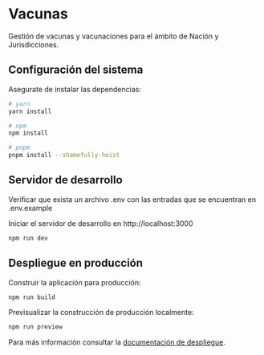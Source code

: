# Vacunas

Gestión de vacunas y vacunaciones para el ámbito de Nación y Jurisdicciones.

## Configuración del sistema

Asegurate de instalar las dependencias:

```bash
# yarn
yarn install

# npm
npm install

# pnpm
pnpm install --shamefully-hoist

```

## Servidor de desarrollo

Verificar que exista un archivo .env con las entradas que se encuentran en .env.example

Iniciar el servidor de desarrollo en http://localhost:3000

```bash
npm run dev
```

## Despliegue en producción

Construir la aplicación para producción:

```bash
npm run build
```

Previsualizar la construcción de producción localmente:

```bash
npm run preview
```

Para más información consultar la [documentación de despliegue](https://v3.nuxtjs.org/guide/deploy/presets).
